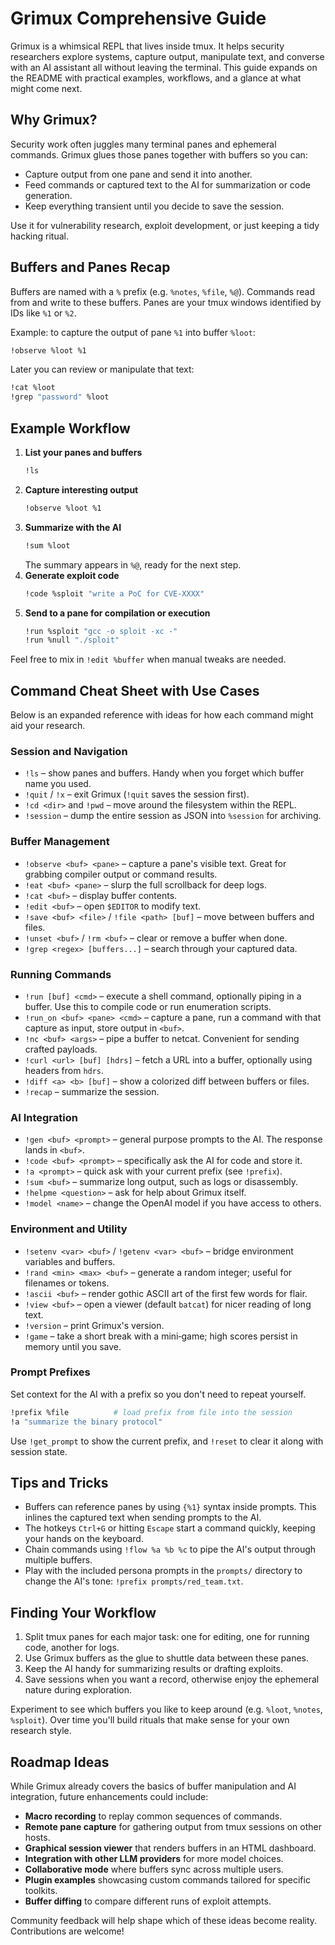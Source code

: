 # Grimux Comprehensive Guide

Grimux is a whimsical REPL that lives inside tmux. It helps security researchers explore systems, capture output, manipulate text, and converse with an AI assistant all without leaving the terminal. This guide expands on the README with practical examples, workflows, and a glance at what might come next.

## Why Grimux?

Security work often juggles many terminal panes and ephemeral commands. Grimux glues those panes together with buffers so you can:

- Capture output from one pane and send it into another.
- Feed commands or captured text to the AI for summarization or code generation.
- Keep everything transient until you decide to save the session.

Use it for vulnerability research, exploit development, or just keeping a tidy hacking ritual.

## Buffers and Panes Recap

Buffers are named with a `%` prefix (e.g. `%notes`, `%file`, `%@`). Commands read from and write to these buffers. Panes are your tmux windows identified by IDs like `%1` or `%2`.

Example: to capture the output of pane `%1` into buffer `%loot`:

```bash
!observe %loot %1
```

Later you can review or manipulate that text:

```bash
!cat %loot
!grep "password" %loot
```

## Example Workflow

1. **List your panes and buffers**
   ```bash
   !ls
   ```
2. **Capture interesting output**
   ```bash
   !observe %loot %1
   ```
3. **Summarize with the AI**
   ```bash
   !sum %loot
   ```
   The summary appears in `%@`, ready for the next step.
4. **Generate exploit code**
   ```bash
   !code %sploit "write a PoC for CVE-XXXX"
   ```
5. **Send to a pane for compilation or execution**
   ```bash
   !run %sploit "gcc -o sploit -xc -"
   !run %null "./sploit"
   ```

Feel free to mix in `!edit %buffer` when manual tweaks are needed.

## Command Cheat Sheet with Use Cases

Below is an expanded reference with ideas for how each command might aid your research.

### Session and Navigation

- `!ls` – show panes and buffers. Handy when you forget which buffer name you used.
- `!quit` / `!x` – exit Grimux (`!quit` saves the session first).
- `!cd <dir>` and `!pwd` – move around the filesystem within the REPL.
- `!session` – dump the entire session as JSON into `%session` for archiving.

### Buffer Management

- `!observe <buf> <pane>` – capture a pane's visible text. Great for grabbing compiler output or command results.
- `!eat <buf> <pane>` – slurp the full scrollback for deep logs.
- `!cat <buf>` – display buffer contents.
- `!edit <buf>` – open `$EDITOR` to modify text.
- `!save <buf> <file>` / `!file <path> [buf]` – move between buffers and files.
- `!unset <buf>` / `!rm <buf>` – clear or remove a buffer when done.
- `!grep <regex> [buffers...]` – search through your captured data.

### Running Commands

- `!run [buf] <cmd>` – execute a shell command, optionally piping in a buffer. Use this to compile code or run enumeration scripts.
- `!run_on <buf> <pane> <cmd>` – capture a pane, run a command with that capture as input, store output in `<buf>`.
- `!nc <buf> <args>` – pipe a buffer to netcat. Convenient for sending crafted payloads.
- `!curl <url> [buf] [hdrs]` – fetch a URL into a buffer, optionally using headers from `hdrs`.
- `!diff <a> <b> [buf]` – show a colorized diff between buffers or files.
- `!recap` – summarize the session.

### AI Integration

- `!gen <buf> <prompt>` – general purpose prompts to the AI. The response lands in `<buf>`.
- `!code <buf> <prompt>` – specifically ask the AI for code and store it.
- `!a <prompt>` – quick ask with your current prefix (see `!prefix`).
- `!sum <buf>` – summarize long output, such as logs or disassembly.
- `!helpme <question>` – ask for help about Grimux itself.
- `!model <name>` – change the OpenAI model if you have access to others.

### Environment and Utility

- `!setenv <var> <buf>` / `!getenv <var> <buf>` – bridge environment variables and buffers.
- `!rand <min> <max> <buf>` – generate a random integer; useful for filenames or tokens.
- `!ascii <buf>` – render gothic ASCII art of the first few words for flair.
- `!view <buf>` – open a viewer (default `batcat`) for nicer reading of long text.
- `!version` – print Grimux's version.
- `!game` – take a short break with a mini‑game; high scores persist in memory until you save.

### Prompt Prefixes

Set context for the AI with a prefix so you don't need to repeat yourself.

```bash
!prefix %file          # load prefix from file into the session
!a "summarize the binary protocol"
```

Use `!get_prompt` to show the current prefix, and `!reset` to clear it along with session state.

## Tips and Tricks

- Buffers can reference panes by using `{%1}` syntax inside prompts. This inlines the captured text when sending prompts to the AI.
- The hotkeys `Ctrl+G` or hitting `Escape` start a command quickly, keeping your hands on the keyboard.
- Chain commands using `!flow %a %b %c` to pipe the AI's output through multiple buffers.
- Play with the included persona prompts in the `prompts/` directory to change the AI's tone: `!prefix prompts/red_team.txt`.

## Finding Your Workflow

1. Split tmux panes for each major task: one for editing, one for running code, another for logs.
2. Use Grimux buffers as the glue to shuttle data between these panes.
3. Keep the AI handy for summarizing results or drafting exploits.
4. Save sessions when you want a record, otherwise enjoy the ephemeral nature during exploration.

Experiment to see which buffers you like to keep around (e.g. `%loot`, `%notes`, `%sploit`). Over time you'll build rituals that make sense for your own research style.

## Roadmap Ideas

While Grimux already covers the basics of buffer manipulation and AI integration, future enhancements could include:

- **Macro recording** to replay common sequences of commands.
- **Remote pane capture** for gathering output from tmux sessions on other hosts.
- **Graphical session viewer** that renders buffers in an HTML dashboard.
- **Integration with other LLM providers** for more model choices.
- **Collaborative mode** where buffers sync across multiple users.
- **Plugin examples** showcasing custom commands tailored for specific toolkits.
- **Buffer diffing** to compare different runs of exploit attempts.

Community feedback will help shape which of these ideas become reality. Contributions are welcome!

